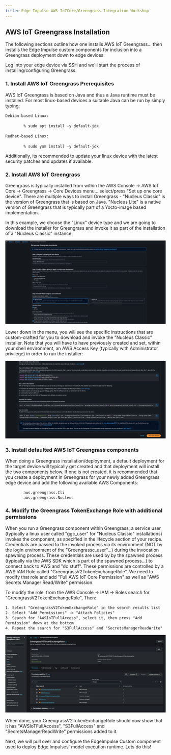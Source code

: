 ```yaml
---
title: Edge Impulse AWS IoTCore/Greengrass Integration Workshop
---
```


## AWS IoT Greengrass Installation

The following sections outline how one installs AWS IoT Greengrass... then installs the Edge Impulse custom components for inclusion into a Greengrass deployment down to edge devices. 

Log into your edge device via SSH and we'll start the process of installing/configuring Greengrass. 

### 1. Install AWS IoT Greengrass Prerequisites

AWS IoT Greengrass is based on Java and thus a Java runtime must be installed. For most linux-based devices a suitable Java can be run by simply typing:

	Debian-based Linux:

			% sudo apt install -y default-jdk

	Redhat-based Linux: 

			% sudo yum install -y default-jdk

Additionally, its recommended to update your linux device with the latest security patches and updates if available. 

### 2. Install AWS IoT Greengrass

Greengrass is typically installed from within the AWS Console -> AWS IoT Core -> Greengrass -> Core Devices menu... select/press "Set up one core device". There are multiple ways to install Greengrass - "Nucleus Classic" is the version of Greengrass that is based on Java.  "Nucleus Lite" is a native version of Greengrass that is typically part of a Yocto-image based implementation. 

In this example, we choose the "Linux" device type and we are going to download the installer for Greengrass and invoke it as part of the installation of a "Nucleus Classic" instance:

![CreateDevice](GG_Install_Device.png)

Lower down in the menu, you will see the specific instructions that are custom-crafted for you to download and invoke the "Nucleus Classic" installer. Note that you will have to have previously created and set, within your shell environment, an AWS Access Key (typically with Administrator privilege) in order to run the installer:

 ![CreateDevice](GG_Install_Device2.png)

### 3. Install defaulted AWS IoT Greengrass components

When doing a Greengrass installation/deployment, a default deployment for the target device will typically get created and that deployment will install the two components below.  If one is not created, it is recommended that you create a deployment in Greengrass for your newly added Greengrass edge device and add the following available AWS Components:

			aws.greengrass.Cli
			aws.greengrass.Nucleus

### 4. Modify the Greengrass TokenExchange Role with additional permissions

When you run a Greengrass component within Greengrass, a service user (typically a linux user called "ggc_user" for "Nucleus Classic" installations) invokes the component, as specified in the lifecycle section of your recipe. Credentials are passed to the invoked process via its environment (NOT by the login environment of the "Greengrassc_user"...) during the invocation spawning process. These credentials are used by by the spawned process (typically via the AWS SDK which is part of the spawned process...) to connect back to AWS and "do stuff". These permissions are controlled by a AWS IAM Role called "GreengrassV2TokenExchangeRole".  We need to modify that role and add "Full AWS IoT Core Permission" as well as "AWS Secrets Manager Read/Write" permission.

To modify the role, from the AWS Console -> IAM -> Roles search for "GreengrassV2TokenExchangeRole", Then:

	1. Select "GreengrassV2TokenExchangeRole" in the search results list
	2. Select "Add Permissions" -> "Attach Policies"
	3. Search for "AWSIoTFullAccess", select it, then press "Add Permission" down at the bottom
	4. Repeat the search for "S3FullAccess" and "SecretsManagerReadWrite"

![TERUpdate](IAM_TER_Update.png)

When done, your GreengrassV2TokenExchangeRole should now show that it has "AWSIoTFullAccess", "S3FullAccess" and "SecretsManagerReadWrite" permissions added to it.

Next, we will pull over and configure the EdgeImpulse Custom component used to deploy Edge Impulses' model execution runtime. Lets do this!
